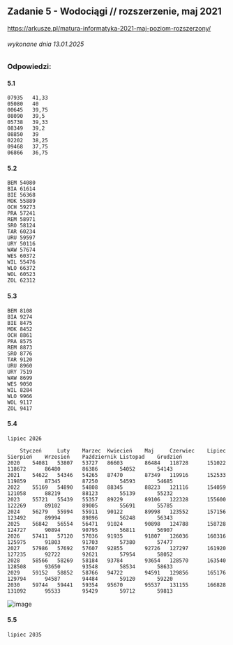 ## Zadanie 5 - Wodociągi // rozszerzenie, maj 2021

https://arkusze.pl/matura-informatyka-2021-maj-poziom-rozszerzony/

###### wykonane dnia 13.01.2025

### Odpowiedzi:

#### 5.1

```
07935	41,33
05080	40
00645	39,75
08090	39,5
05738	39,33
08349	39,2
08850	39
02202	38,25
09468	37,75
06866	36,75
```

#### 5.2

```
BEM	54080
BIA	61614
BIE	56368
MOK	55889
OCH	59273
PRA	57241
REM	58971
SRO	58124
TAR	60234
URU	59597
URY	50116
WAW	57674
WES	60372
WIL	55476
WLO	66372
WOL	60523
ZOL	62312
```

#### 5.3

```
BEM	8108
BIA	9274
BIE	8475
MOK	8452
OCH	8861
PRA	8575
REM	8873
SRO	8776
TAR	9120
URU	8960
URY	7519
WAW	8699
WES	9050
WIL	8284
WLO	9966
WOL	9117
ZOL	9417
```

#### 5.4

```
lipiec 2026

	Styczeń	    Luty	Marzec	Kwiecień	Maj	    Czerwiec	Lipiec	Sierpień	Wrzesień	Październik	Listopad	Grudzień
2020	54081	53807	53727	86603		86484	118728		151022	118672		86480		86386		54052		54143
2021	54622	54346	54265	87470		87349	119916		152533	119859		87345		87250		54593		54685
2022	55169	54890	54808	88345		88223	121116		154059	121058		88219		88123		55139		55232
2023	55721	55439	55357	89229		89106	122328		155600	122269		89102		89005		55691		55785
2024	56279	55994	55911	90122		89998	123552		157156	123492		89994		89896		56248		56343
2025	56842	56554	56471	91024		90898	124788		158728	124727		90894		90795		56811		56907
2026	57411	57120	57036	91935		91807	126036		160316	125975		91803		91703		57380		57477
2027	57986	57692	57607	92855		92726	127297		161920	127235		92722		92621		57954		58052
2028	58566	58269	58184	93784		93654	128570		163540	128508		93650		93548		58534		58633
2029	59152	58852	58766	94722		94591	129856		165176	129794		94587		94484		59120		59220
2030	59744	59441	59354	95670		95537	131155		166828	131092		95533		95429		59712		59813
```
![image](https://github.com/user-attachments/assets/bfd212f0-6a63-4c36-8355-2ffae851c24e)


#### 5.5

```
lipiec 2035
```
